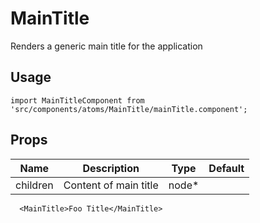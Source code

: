 # MainTitle
Renders a generic main title for the application

## Usage

```
import MainTitleComponent from 'src/components/atoms/MainTitle/mainTitle.component';
```

## Props


| Name | Description | Type | Default |
|------|-------------|------|---------|
| children | Content of main title | node* |    |

```
  <MainTitle>Foo Title</MainTitle>
```